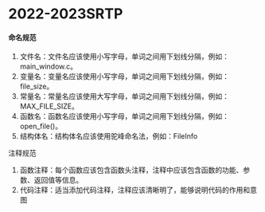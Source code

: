 # 2022-2023SRTP

#### 命名规范
1. 文件名：文件名应该使用小写字母，单词之间用下划线分隔，例如：main_window.c。
2. 变量名：变量名应该使用小写字母，单词之间用下划线分隔，例如：file_size。
3. 常量名：常量名应该使用大写字母，单词之间用下划线分隔，例如：MAX_FILE_SIZE。
4. 函数名：函数名应该使用小写字母，单词之间用下划线分隔，例如：open_file()。
5. 结构体名：结构体名应该使用驼峰命名法，例如：FileInfo

注释规范
1. 函数注释：每个函数应该包含函数头注释，注释中应该包含函数的功能、参数、返回值等信息。
2. 代码注释：适当添加代码注释，注释应该清晰明了，能够说明代码的作用和意图
